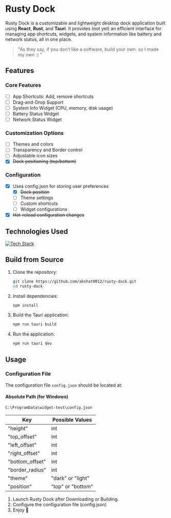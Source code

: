 # Rusty Dock
Rusty Dock is a customizable and lightweight desktop dock application built using **React**, **Rust**, and **Tauri**. It provides (not yet) an efficient interface for managing app shortcuts, widgets, and system information like battery and network status, all in one place.

> "As they say, if you don’t like a software, build your own. so I made my own :) "

## Features
### Core Features
- [ ] App Shortcuts: Add, remove shortcuts
- [ ] Drag-and-Drop Support
- [ ] System Info Widget (CPU, memory, disk usage)
- [ ] Battery Status Widget
- [ ] Network Status Widget

### Customization Options
- [ ] Themes and colors
- [ ] Transparency and Border control
- [ ] Adjustable icon sizes
- [x] ~~Dock positioning (top/bottom)~~

### Configuration
- [x] Uses config.json for storing user preferences
   - [x] ~~Dock position~~
   - [ ] Theme settings
   - [ ] Custom shortcuts
   - [ ] Widget configurations
- [x] ~~Hot-reload configuration changes~~

## Technologies Used
[![Tech Stack](https://skillicons.dev/icons?i=rust,react,tailwind,tauri)](https://v2.tauri.app/)

## Build from Source

1. Clone the repository:
   ```bash
   git clone https://github.com/akshat0012/rusty-dock.git
   cd rusty-dock
   ```

2. Install dependencies:
   ```bash
   npm install
   ```

3. Build the Tauri application:
   ```bash
   npm run tauri build
   ```

4. Run the application:
   ```bash
   npm run tauri dev
   ```

## Usage

### Configuration File

The configuration file `config.json` should be located at:

#### Absolute Path (for Windows)
`C:\ProgramData\widget-test\config.json`


| Key             | Possible Values                                                                |
| ----------------- | ----------------------- |
| "height" | int |
| "top_offset" | int |
| "left_offset" | int |
| "right_offset" | int |
| "bottom_offset" | int |
| "border_radius" | int |
| "theme" | "dark" or "light" |
| "position" | "top" or "bottom" |


1. Launch Rusty Dock after Downloading or Building.
2. Configure the configuration file (config.json)
3. Enjoy 🎉
